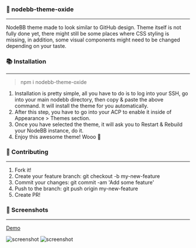 ### :tada: nodebb-theme-oxide

---

NodeBB theme made to look similar to GitHub design.
Theme itself is not fully done yet, there might still be some places where CSS styling is missing, in addition, some visual components might need to be changed depending on your taste.

### :books: Installation

---

> npm i nodebb-theme-oxide

1. Installation is pretty simple, all you have to do is to log into your SSH, go into your main nodebb directory, then copy & paste the above command. It will install the theme for you automatically.
2. After this step, you have to go into your ACP to enable it inside of Appearance > Themes section.
3. Once you have selected the theme, it will ask you to Restart & Rebuild your NodeBB instance, do it.
4. Enjoy this awesome theme! Wooo :ghost:

### :page_facing_up: Contributing

---

1. Fork it!
2. Create your feature branch: git checkout -b my-new-feature
3. Commit your changes: git commit -am 'Add some feature'
4. Push to the branch: git push origin my-new-feature
5. Create PR!

### 🧐 Screenshots

---

[Demo](https://umod.pl)

![screenshot](https://raw.githubusercontent.com/youhosi/nodebb-theme-oxide/master/img/screenshot.png "Categories page")
![screenshot](https://raw.githubusercontent.com/youhosi/nodebb-theme-oxide/master/img/screenshot2.png "Categories page")

